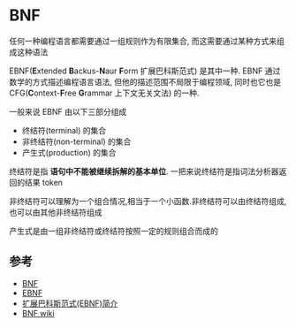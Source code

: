 
# BNF

任何一种编程语言都需要通过一组规则作为有限集合, 而这需要通过某种方式来组成这种语法

EBNF(**E**xtended **B**ackus-**N**aur **F**orm 扩展巴科斯范式) 是其中一种. EBNF 通过数学的方式描述编程语言语法, 但他的描述范围不局限于编程领域, 同时也它也是 CFG(**C**ontext-**F**ree **G**rammar 上下文无关文法) 的一种.

一般来说 EBNF 由以下三部分组成

- 终结符(terminal) 的集合
- 非终结符(non-terminal) 的集合
- 产生式(production) 的集合

终结符是指 **语句中不能被继续拆解的基本单位**. 一把来说终结符是指词法分析器返回的结果 token

非终结符可以理解为一个组合情况,相当于一个小函数.非终结符可以由终结符组成,也可以由其他非终结符组成

产生式是由一组非终结符或终结符按照一定的规则组合而成的

## 参考

- [BNF](https://zh.wikipedia.org/wiki/%E5%B7%B4%E7%A7%91%E6%96%AF%E8%8C%83%E5%BC%8F)
- [EBNF](https://en.wikipedia.org/wiki/Extended_Backus%E2%80%93Naur_form)
- [扩展巴科斯范式(EBNF)简介](https://blog.csdn.net/lin_strong/article/details/78583543)
- [BNF wiki](https://en.wikipedia.org/wiki/Backus%E2%80%93Naur_form)